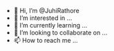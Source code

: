 - 👋 Hi, I’m @JuhiRathore
- 👀 I’m interested in ...
- 🌱 I’m currently learning ...
- 💞️ I’m looking to collaborate on ...
- 📫 How to reach me ...

<!---
JuhiRathore/JuhiRathore is a ✨ special ✨ repository because its `README.md` (this file) appears on your GitHub profile.
You can click the Preview link to take a look at your changes.
--->
